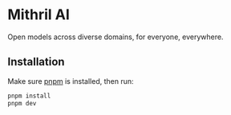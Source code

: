 # Mithril AI

Open models across diverse domains, for everyone, everywhere.

## Installation

Make sure [pnpm](https://pnpm.io/installation) is installed, then run:

```bash
pnpm install
pnpm dev
```